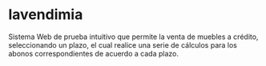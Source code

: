 # lavendimia
Sistema Web de prueba intuitivo que permite la venta de muebles a crédito, seleccionando un plazo, el cual realice una serie de cálculos para los abonos correspondientes de acuerdo a cada plazo.
